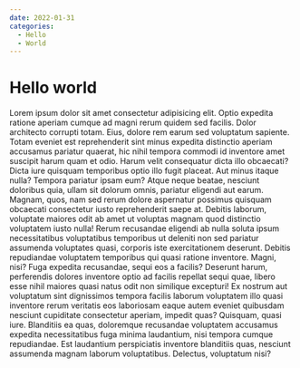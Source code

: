 ```yaml
---
date: 2022-01-31
categories:
  - Hello
  - World
---
```


# Hello world

Lorem ipsum dolor sit amet consectetur adipisicing elit. Optio expedita ratione aperiam cumque ad magni rerum quidem sed facilis. Dolor architecto corrupti totam. Eius, dolore rem earum sed voluptatum sapiente.
Totam eveniet est reprehenderit sint minus expedita distinctio aperiam accusamus pariatur quaerat, hic nihil tempora commodi id inventore amet suscipit harum quam et odio. Harum velit consequatur dicta illo obcaecati?
Dicta iure quisquam temporibus optio illo fugit placeat. Aut minus itaque nulla? Tempora pariatur ipsam eum? Atque neque beatae, nesciunt doloribus quia, ullam sit dolorum omnis, pariatur eligendi aut earum.
Magnam, quos, nam sed rerum dolore aspernatur possimus quisquam obcaecati consectetur iusto reprehenderit saepe at. Debitis laborum, voluptate maiores odit ab amet ut voluptas magnam quod distinctio voluptatem iusto nulla!
Rerum recusandae eligendi ab nulla soluta ipsum necessitatibus voluptatibus temporibus ut deleniti non sed pariatur assumenda voluptates quasi, corporis iste exercitationem deserunt. Debitis repudiandae voluptatem temporibus qui quasi ratione inventore.
Magni, nisi? Fuga expedita recusandae, sequi eos a facilis? Deserunt harum, perferendis dolores inventore optio ad facilis repellat sequi quae, libero esse nihil maiores quasi natus odit non similique excepturi!
Ex nostrum aut voluptatum sint dignissimos tempora facilis laborum voluptatem illo quasi inventore rerum veritatis eos laboriosam eaque autem eveniet quibusdam nesciunt cupiditate consectetur aperiam, impedit quas? Quisquam, quasi iure.
Blanditiis ea quas, doloremque recusandae voluptatem accusamus expedita necessitatibus fuga minima laudantium, nisi tempora cumque repudiandae. Est laudantium perspiciatis inventore blanditiis quas, nesciunt assumenda magnam laborum voluptatibus. Delectus, voluptatum nisi?
